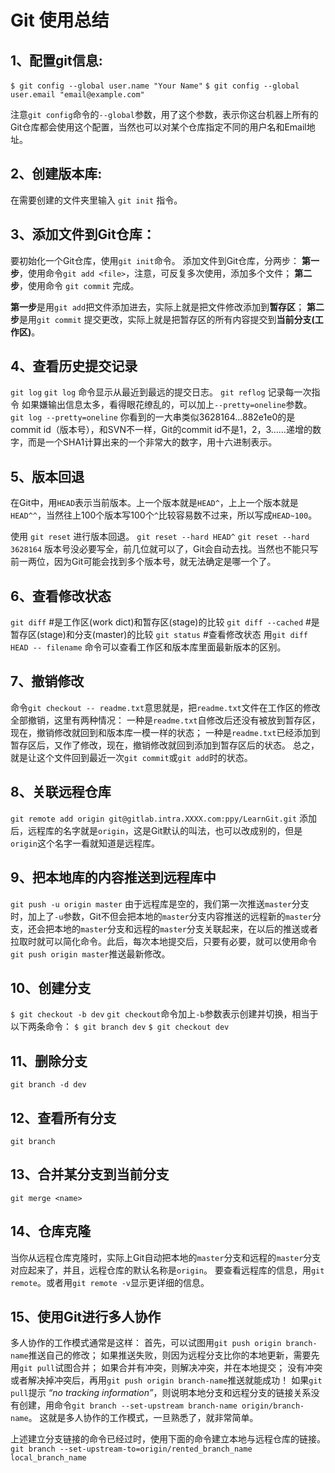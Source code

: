 # Git 使用总结

## 1、配置git信息:
`$ git config --global user.name "Your Name"`
`$ git config --global user.email "email@example.com"`

注意`git config`命令的`--global`参数，用了这个参数，表示你这台机器上所有的Git仓库都会使用这个配置，当然也可以对某个仓库指定不同的用户名和Email地址。

## 2、创建版本库:

在需要创建的文件夹里输入 `git init` 指令。

## 3、添加文件到Git仓库：

要初始化一个Git仓库，使用`git init`命令。
添加文件到Git仓库，分两步：
**第一步**，使用命令`git add <file>`，注意，可反复多次使用，添加多个文件；
**第二步**，使用命令 `git commit` 完成。

**第一步**是用`git add`把文件添加进去，实际上就是把文件修改添加到**暂存区**；
**第二步**是用`git commit` 提交更改，实际上就是把暂存区的所有内容提交到**当前分支(工作区)**。

## 4、查看历史提交记录

`git log`
`git log` 命令显示从最近到最远的提交日志。
`git reflog` 记录每一次指令
如果嫌输出信息太多，看得眼花缭乱的，可以加上`--pretty=oneline`参数。
`git log --pretty=oneline`
你看到的一大串类似3628164...882e1e0的是commit id（版本号），和SVN不一样，Git的commit id不是1，2，3……递增的数字，而是一个SHA1计算出来的一个非常大的数字，用十六进制表示。

## 5、版本回退
在Git中，用`HEAD`表示当前版本。上一个版本就是`HEAD^`，上上一个版本就是`HEAD^^`，当然往上100个版本写100个`^`比较容易数不过来，所以写成`HEAD~100`。

使用 `git reset` 进行版本回退。
`git reset --hard HEAD^`
`git reset --hard 3628164`	版本号没必要写全，前几位就可以了，Git会自动去找。当然也不能只写前一两位，因为Git可能会找到多个版本号，就无法确定是哪一个了。

## 6、查看修改状态

`git diff` #是工作区(work dict)和暂存区(stage)的比较
`git diff --cached` #是暂存区(stage)和分支(master)的比较
`git status` #查看修改状态
用`git diff HEAD -- filename` 命令可以查看工作区和版本库里面最新版本的区别。

## 7、撤销修改

命令`git checkout -- readme.txt`意思就是，把`readme.txt`文件在工作区的修改全部撤销，这里有两种情况：
一种是`readme.txt`自修改后还没有被放到暂存区，现在，撤销修改就回到和版本库一模一样的状态；
一种是`readme.txt`已经添加到暂存区后，又作了修改，现在，撤销修改就回到添加到暂存区后的状态。
总之，就是让这个文件回到最近一次`git commit`或`git add`时的状态。

## 8、关联远程仓库

`git remote add origin git@gitlab.intra.XXXX.com:ppy/LearnGit.git`
添加后，远程库的名字就是`origin`，这是Git默认的叫法，也可以改成别的，但是`origin`这个名字一看就知道是远程库。

## 9、把本地库的内容推送到远程库中

 `git push -u origin master`
 由于远程库是空的，我们第一次推送`master`分支时，加上了`-u`参数，Git不但会把本地的`master`分支内容推送的远程新的`master`分支，还会把本地的`master`分支和远程的`master`分支关联起来，在以后的推送或者拉取时就可以简化命令。此后，每次本地提交后，只要有必要，就可以使用命令`git push origin master`推送最新修改。

## 10、创建分支

`$ git checkout -b dev`
`git checkout`命令加上`-b`参数表示创建并切换，相当于以下两条命令：
`$ git branch dev`
`$ git checkout dev`

## 11、删除分支

`git branch -d dev`

## 12、查看所有分支

`git branch`

## 13、合并某分支到当前分支

`git merge <name>`

## 14、仓库克隆

当你从远程仓库克隆时，实际上Git自动把本地的`master`分支和远程的`master`分支对应起来了，并且，远程仓库的默认名称是`origin`。
要查看远程库的信息，用`git remote`。或者用`git remote -v`显示更详细的信息。

## 15、使用Git进行多人协作

多人协作的工作模式通常是这样：
首先，可以试图用`git push origin branch-name`推送自己的修改；
如果推送失败，则因为远程分支比你的本地更新，需要先用`git pull`试图合并；
如果合并有冲突，则解决冲突，并在本地提交；
没有冲突或者解决掉冲突后，再用`git push origin branch-name`推送就能成功！
如果`git pull`提示 *“no tracking information”*，则说明本地分支和远程分支的链接关系没有创建，用命令`git branch --set-upstream branch-name origin/branch-name`。
这就是多人协作的工作模式，一旦熟悉了，就非常简单。

上述建立分支链接的命令已经过时，使用下面的命令建立本地与远程仓库的链接。
`git branch --set-upstream-to=origin/rented_branch_name local_branch_name`